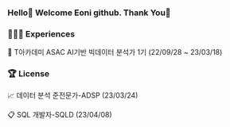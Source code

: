 ### Hello👋 Welcome Eoni github. Thank You🙏 

### 👩🏻‍💻 Experiences
🏫 T아카데미 ASAC AI기반 빅데이터 분석가 1기 (22/09/28 ~ 23/03/18)

### 🏆 License

📈 데이터 분석 준전문가-ADSP (23/03/24)

📋 SQL 개발자-SQLD (23/04/08)

<!--
**lm0911/lm0911** is a ✨ _special_ ✨ repository because its `README.md` (this file) appears on your GitHub profile.

Here are some ideas to get you started:

- 🔭 I’m currently working on ...
- 🌱 I’m currently learning ...
- 👯 I’m looking to collaborate on ...
- 🤔 I’m looking for help with ...
- 💬 Ask me about ...
- 📫 How to reach me: ...
- 😄 Pronouns: ...
- ⚡ Fun fact: ...
-->
